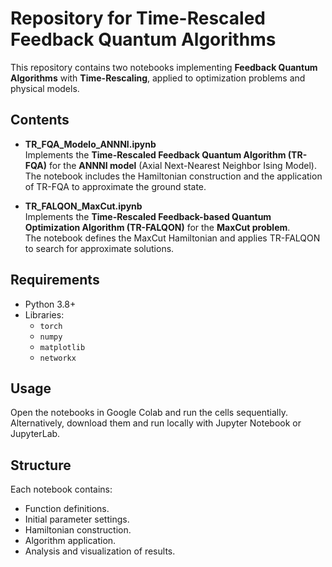 # Repository for Time-Rescaled Feedback Quantum Algorithms

This repository contains two notebooks implementing **Feedback Quantum Algorithms** with **Time-Rescaling**, applied to optimization problems and physical models.

## Contents

- **TR_FQA_Modelo_ANNNI.ipynb**  
  Implements the **Time-Rescaled Feedback Quantum Algorithm (TR-FQA)** for the **ANNNI model** (Axial Next-Nearest Neighbor Ising Model).  
  The notebook includes the Hamiltonian construction and the application of TR-FQA to approximate the ground state.

- **TR_FALQON_MaxCut.ipynb**  
  Implements the **Time-Rescaled Feedback-based Quantum Optimization Algorithm (TR-FALQON)** for the **MaxCut problem**.  
  The notebook defines the MaxCut Hamiltonian and applies TR-FALQON to search for approximate solutions.

## Requirements

- Python 3.8+
- Libraries:
  - `torch`
  - `numpy`
  - `matplotlib`
  - `networkx`


## Usage

Open the notebooks in Google Colab and run the cells sequentially.
Alternatively, download them and run locally with Jupyter Notebook or JupyterLab.

## Structure

Each notebook contains:
- Function definitions.
- Initial parameter settings.
- Hamiltonian construction.
- Algorithm application.
- Analysis and visualization of results.
